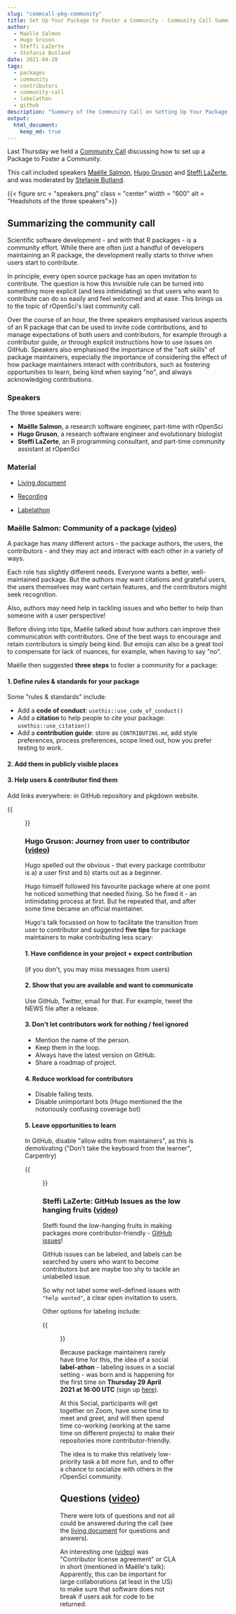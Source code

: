 ```yaml
---
slug: "commcall-pkg-community"
title: Set Up Your Package to Foster a Community - Community Call Summary
author:
  - Maëlle Salmon
  - Hugo Gruson
  - Steffi LaZerte
  - Stefanie Butland
date: 2021-04-28
tags:
  - packages
  - community
  - contributors
  - community-call
  - labelathon
  - github
description: "Summary of the Community Call on Setting Up Your Package to Foster a Community"
output: 
  html_document:
    keep_md: true
---
```


Last Thursday we held a [Community Call](/commcalls/apr2021-pkg-community/) discussing how to set up a Package to Foster a Community. 

This call included speakers [Maëlle Salmon](/author/maëlle-salmon/), [Hugo Gruson](/author/hugo-gruson) and [Steffi LaZerte](/author/steffi-lazerte), and was moderated by [Stefanie Butland](/author/stefanie-butland).

{{< figure src = "speakers.png" class = "center" width = "600" alt = "Headshots of the three speakers">}}



## Summarizing the community call

Scientific software development - and with that R packages - is a community effort. While there are often just a handful of developers maintaining an R package, the development really starts to thrive when users start to contribute. 


In principle, every open source package has an open invitation to contribute. The question is how this invisible rule can be turned into something more explicit (and less intimidating) so that users who want to contribute can do so easily and feel welcomed and at ease. This brings us to the topic of rOpenSci's last community call. 

Over the course of an hour, the three speakers emphasised various aspects of an R package that can be used to invite code contributions, and to manage expectations of both users and contributors, for example through a contributor guide, or through explicit instructions how to use issues on GitHub. Speakers also emphasised the importance of the "soft skills" of package maintainers, especially the importance of considering the effect of how package maintainers interact with contributors, such as fostering opportunities to learn, being kind when saying "no", and always acknowledging contributions.


### Speakers

The three speakers were: 

- **Maëlle Salmon**, a research software engineer, part-time with rOpenSci
- **Hugo Gruson**, a research software engineer and evolutionary biologist
- **Steffi LaZerte**, an R programming consultant, and part-time community assistant at rOpenSci


### Material

- [Living document](
https://docs.google.com/document/d/1UpYoeMoPWR11JTmxYoypXkA5xvWgV-e4aXCy6pd-Ri8/edit)

- [Recording](https://ropensci.org/commcalls/apr2021-pkg-community/)

- [Labelathon](https://ropensci.org/events/labelathon01/)


### Maëlle Salmon: Community of a package ([video](https://vimeo.com/540502735#t=4m55s))

A package has many different actors - the package authors, the users, the contributors - and they may act and interact with each other in a variety of ways.

Each role has slightly different needs. Everyone wants a better, well-maintained package. But the authors may want citations and grateful users, the users themselves may want certain features, and the contributors might seek recognition. 

Also, authors may need help in tackling issues and who better to help than someone with a user perspective!

Before diving into tips, Maëlle talked about how authors can improve their communication with contributors. One of the best ways to encourage and retain contributors is simply being kind. But emojis can also be a great tool to compensate for lack of nuances, for example, when having to say "no". 

Maëlle then suggested **three steps** to foster a community for a package: 

#### 1. Define rules & standards for your package

Some "rules & standards" include: 

- Add a **code of conduct**: `usethis::use_code_of_conduct()`
- Add a **citation** to help people to cite your package: `usethis::use_citation()`
- Add a **contribution guide**: store as `CONTRIBUTING.md`, add style preferences, process preferences, scope lined out, how you prefer testing to work.

#### 2. Add them in publicly visible places

#### 3. Help users & contributor find them

Add links everywhere: in GitHub repository and pkgdown website. 

{{<figure src = "summary_maelle.png" class = "center" width = "600" alt = "Summary slide of Maelles talk.">}}



### Hugo Gruson: Journey from user to contributor ([video](https://vimeo.com/540502735#t=20m00s))

Hugo spelled out the obvious - that every package contributor is a) a user first and b) starts out as a beginner. 

Hugo himself followed his favourite package where at one point he noticed something that needed fixing. So he fixed it - an intimidating process at first. But he repeated that, and after some time became an official maintainer. 

Hugo's talk focussed on how to facilitate the transition from user to contributor and suggested **five tips** for package maintainers to make contributing less scary:

#### 1. Have confidence in your project + expect contribution

(if you don't, you may miss messages from users)

#### 2. Show that you are available and want to communicate

Use GitHub, Twitter, email for that. For example, tweet the NEWS file after a release.

#### 3. Don't let contributors work for nothing / feel ignored

- Mention the name of the person. 
- Keep them in the loop. 
- Always have the latest version on GitHub. 
- Share a roadmap of project. 

#### 4. Reduce workload for contributors

- Disable failing tests. 
- Disable unimportant bots (Hugo mentioned the the notoriously confusing coverage bot)

#### 5. Leave opportunities to learn

In GitHub, disable "allow edits from maintainers", as this is demotivating ("Don't take the keyboard from the learner", Carpentry)

{{<figure src = "summary_hugo.png" class = "center" width = "600" alt = "Summary slide of Hugo's talk.">}}



### Steffi LaZerte: GitHub Issues as the low hanging fruits ([video](https://vimeo.com/540502735#t=32m28s))

Steffi found the low-hanging fruits in making packages more contributor-friendly - [GitHub issues](https://github.com/issues)!

GitHub issues can be labeled, and labels can be searched by users who want to become contributors but are maybe too shy to tackle an unlabelled issue. 

So why not label some well-defined issues with `"help wanted"`, a clear open invitation to users. 

Other options for labeling include: 


{{<figure src = "summary_steffi.png" class = "center" width = "600" alt = "Alternative issue labels from Steffi's talk.">}}

Because package maintainers rarely have time for this, the idea of a social **label-athon** - labeling issues in a social setting - was born and is happening for the first time on **Thursday 29 April 2021 at 16:00 UTC** (sign up [here](https://form.jotform.com/210906095013043)).

At this Social, participants will get together on Zoom, have some time to meet and greet, and will then spend time co-working (working at the same time on different projects) to make their repositories more contributor-friendly.

The idea is to make this relatively low-priority task a bit more fun, and to offer a chance to socialize with others in the rOpenSci community.




## Questions ([video](https://vimeo.com/540502735#t=43m58s))

There were lots of questions and not all could be answered during the call (see the [living document](https://docs.google.com/document/d/1UpYoeMoPWR11JTmxYoypXkA5xvWgV-e4aXCy6pd-Ri8/edit) for questions and answers). 

An interesting one ([video](https://vimeo.com/540502735#t=54m30s)) was "Contributor license agreement" or CLA in short (mentioned in Maëlle's talk): Apparently, this can be important for large collaborations (at least in the US) to make sure that software does not break if users ask for code to be returned.

